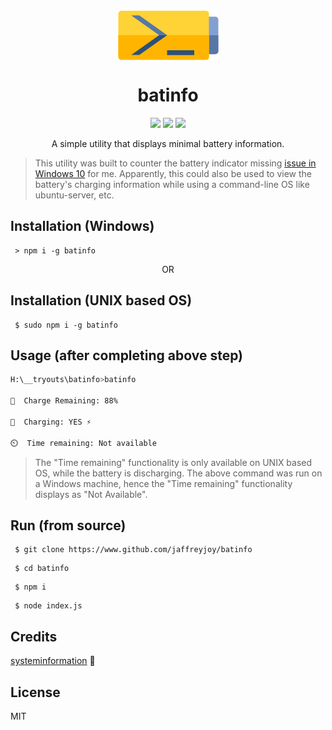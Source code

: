 <div align="center">

<img src="./assets/batinfo-logo.png" align="center">

<h1 >batinfo</h1>

<img src="https://img.shields.io/npm/v/batinfo.svg"/>

<img src="https://img.shields.io/npm/dt/batinfo.svg">

<img src="https://img.shields.io/github/license/jaffreyjoy/batinfo.svg">

<p>
A simple utility that displays minimal battery information.
</p>

</div>

> This utility was built to counter the battery indicator missing [issue in Windows 10](https://answers.microsoft.com/en-us/windows/forum/windows_10-other_settings/battery-icon-missing-in-windows-10/791788c3-6e68-40cf-8b06-97c0c7c7eb03?auth=1) for me. Apparently, this could also be used to view the battery's charging information while using a command-line OS like ubuntu-server, etc.


## Installation (Windows)
```
 > npm i -g batinfo
```

<div align="center">OR</div>

## Installation (UNIX based OS)
```
 $ sudo npm i -g batinfo
```

## Usage (after completing above step)
```bash
H:\__tryouts\batinfo>batinfo

🔋  Charge Remaining: 88%

🔌  Charging: YES ⚡

⏲️  Time remaining: Not available

```

> The "Time remaining" functionality is only available on UNIX based OS, while the battery is discharging. The above command was run on a Windows machine, hence the "Time remaining" functionality displays as "Not Available".


## Run (from source)
```
 $ git clone https://www.github.com/jaffreyjoy/batinfo
```
```
 $ cd batinfo 
```
```
 $ npm i
```
```
 $ node index.js
```

## Credits
[systeminformation](https://github.com/sebhildebrandt/systeminformation) 🙌

## License
MIT
